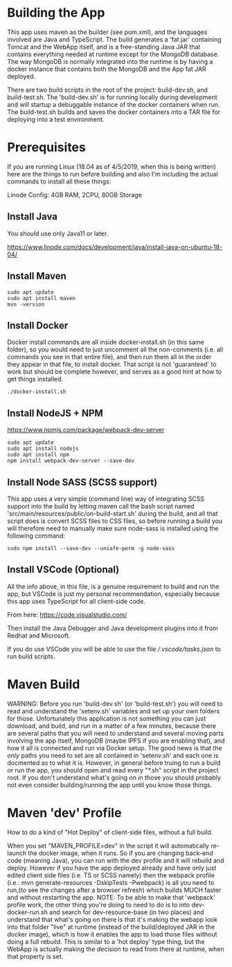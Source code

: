 # Building the App

This app uses maven as the builder (see pom.xml), and the languages involved are Java and TypeScript. The build generates a 'fat jar' containing Tomcat and the WebApp itself, and is a free-standing Java JAR that contains everything needed at runtime except for the MongoDB database. The way MongoDB is normally integrated into the runtime is by having a docker instance that contains both the MongoDB and the App fat JAR deployed.

There are two build scripts in the root of the project: build-dev.sh, and build-test.sh. The 'build-dev.sh' is for running locally during development and will startup a debuggable instance of the docker containers when run. The build-test.sh builds and saves the docker containers into a TAR file for deploying into a test environment.

# Prerequisites

If you are running Linux (18.04 as of 4/5/2019, when this is being written) here are the things to run before building and also I'm including the actual commands to install all these things:

Linode Config: 4GB RAM, 2CPU, 80GB Storage

## Install Java

You should use only Java11 or later.
 
https://www.linode.com/docs/development/java/install-java-on-ubuntu-18-04/


## Install Maven

```
sudo apt update
sudo apt install maven
mvn -version
```

## Install Docker

Docker install commands are all inside docker-install.sh (in this same folder), so you would need to just uncomment all the non-comments (i.e. all commands you see in that entire file), and then run them all in the order they appear in that file, to install docker. That script is not 'guaranteed' to work but should be complete however, and serves as a good hint at how to get things installed.

```
./docker-install.sh
```

## Install NodeJS + NPM

https://www.npmjs.com/package/webpack-dev-server

```
sudo apt update
sudo apt install nodejs
sudo apt install npm
npm install webpack-dev-server --save-dev
```

## Install Node SASS (SCSS support)

This app uses a very simple (command line) way of integrating SCSS support into the build by letting maven call the bash script named 'src/main/resources/public/on-build-start.sh' during the build, and all that script does is convert SCSS files to CSS files, so before running a build you will therefore need to manually make sure node-sass is installed using the following command:

```
sudo npm install --save-dev --unsafe-perm -g node-sass
```

## Install VSCode (Optional)

All the info above, in this file, is a genuine requirement to build and run the app, but VSCode is just my personal recommendation, especially because this app uses TypeScript for all client-side code. 

From here:
https://code.visualstudio.com/

Then install the Java Debugger and Java development plugins into it from Redhat and Microsoft. 

If you do use VSCode you will be able to use the file */.vscode/tasks.json* to run build scripts.

# Maven Build

WARNING: Before you run 'build-dev.sh' (or 'build-test.sh') you will need to read and understand the 'setenv.sh' variables and set up your own folders for those. Unfortunately this application is not something you can just download, and build, and run in a matter of a few minutes, because there are several paths that you will need to understand and several moving parts involving the app itself, MongoDB (maybe IPFS if you are enabling that), and how it all is connected and run via Docker setup. The good news is that the *only* paths you need to set are all contained in 'setenv.sh' and each one is docmented as to what it is. However, in general before truing to run a build or run the app, you should open and read every "*.sh" script in the project root. If you don't understand what's going on in those you should probably not even consider building/running the app until you know those things.

# Maven 'dev' Profile

How to do a kind of "Hot Deploy" of client-side files, without a full build.

When you set "MAVEN_PROFILE=dev" in the script it will automatically re-launch the docker image, when it runs. So if you are changing back-end code (meaning Java), you can run with the dev profile and it will rebuild and deploy. However if you have the app deployed already and have only just edited client side files (i.e. TS or SCSS namely) then the webpack profile (i.e.: mvn generate-resources -DskipTests -Pwebpack) is all you need to run,(to see the changes after a browser refresh) which builds MUCH faster and without restarting the app. NOTE: To be able to make that 'webpack' profile work, the other thing you're doing to need to do is to into dev-docker-run.sh and search for dev-resource-base (in two places) and understand that what's going on there is that it's making the webapp look into that folder "live" at runtime (instead of the build/deployed JAR in the docker image), which is how it enables the app to load those files without doing a full rebuild. This is similar to a 'hot deploy' type thing, but the WebApp is actually making the decision to read from there at runtime, when that property is set.


